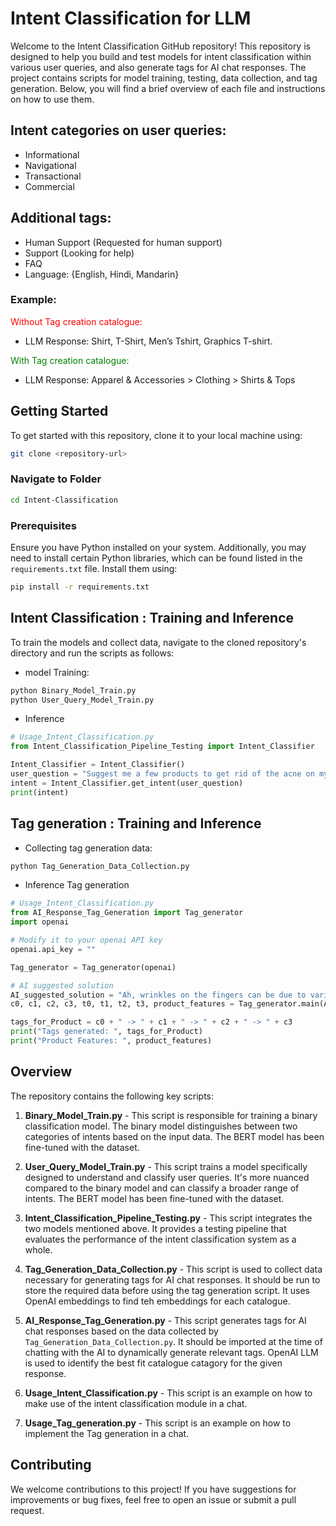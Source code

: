 
# Intent Classification for LLM

Welcome to the Intent Classification GitHub repository! This repository is designed to help you build and test models for intent classification within various user queries, and also generate tags for AI chat responses. The project contains scripts for model training, testing, data collection, and tag generation. Below, you will find a brief overview of each file and instructions on how to use them.

## Intent categories on user queries:

- Informational
- Navigational
- Transactional
- Commercial

## Additional tags:

- Human Support (Requested for human support)
- Support (Looking for help)
- FAQ
- Language: {English, Hindi, Mandarin}

### Example:

<span style="color:red;"> Without Tag creation catalogue: </span>

- LLM Response: Shirt, T-Shirt, Men’s Tshirt, Graphics T-shirt.

<span style="color:green;"> With Tag creation catalogue: </span>

- LLM Response: Apparel & Accessories > Clothing > Shirts & Tops


## Getting Started

To get started with this repository, clone it to your local machine using:

```bash
git clone <repository-url>
```

### Navigate to Folder
```bash
cd Intent-Classification
```


### Prerequisites

Ensure you have Python installed on your system. Additionally, you may need to install certain Python libraries, which can be found listed in the `requirements.txt` file. Install them using:

```bash
pip install -r requirements.txt
```

## Intent Classification : Training and Inference
To train the models and collect data, navigate to the cloned repository's directory and run the scripts as follows:

- model Training:

```bash
python Binary_Model_Train.py
python User_Query_Model_Train.py
```

- Inference

```python
# Usage_Intent_Classification.py
from Intent_Classification_Pipeline_Testing import Intent_Classifier

Intent_Classifier = Intent_Classifier()
user_question = "Suggest me a few products to get rid of the acne on my face."
intent = Intent_Classifier.get_intent(user_question)
print(intent)

```

## Tag generation : Training and Inference

- Collecting tag generation data:

```bash
python Tag_Generation_Data_Collection.py
```
- Inference Tag generation

``` python
# Usage_Intent_Classification.py
from AI_Response_Tag_Generation import Tag_generator
import openai

# Modify it to your openai API key
openai.api_key = ""

Tag_generator = Tag_generator(openai)

# AI suggested solution
AI_suggested_solution = "Ah, wrinkles on the fingers can be due to various reasons such as aging, dehydration, or prolonged exposure to water. To help with this, it's important to keep your skin moisturized. Using a hydrating hand cream regularly can improve the skin's elasticity. Also, ensure you're staying well-hydrated by drinking plenty of water throughout the day.\nHave you noticed any changes in your skin texture or is it just the wrinkles that are concerning you?"
c0, c1, c2, c3, t0, t1, t2, t3, product_features = Tag_generator.main(AI_suggested_solution)

tags_for_Product = c0 + " -> " + c1 + " -> " + c2 + " -> " + c3
print("Tags generated: ", tags_for_Product)
print("Product Features: ", product_features)
```


## Overview

The repository contains the following key scripts:

1. **Binary_Model_Train.py** - This script is responsible for training a binary classification model. The binary model distinguishes between two categories of intents based on the input data. The BERT model has been fine-tuned with the dataset.

2. **User_Query_Model_Train.py** - This script trains a model specifically designed to understand and classify user queries. It's more nuanced compared to the binary model and can classify a broader range of intents. The BERT model has been fine-tuned with the dataset.

3. **Intent_Classification_Pipeline_Testing.py** - This script integrates the two models mentioned above. It provides a testing pipeline that evaluates the performance of the intent classification system as a whole.

4. **Tag_Generation_Data_Collection.py** - This script is used to collect data necessary for generating tags for AI chat responses. It should be run to store the required data before using the tag generation script. It uses OpenAI embeddings to find teh embeddings for each catalogue.

5. **AI_Response_Tag_Generation.py** - This script generates tags for AI chat responses based on the data collected by `Tag_Generation_Data_Collection.py`. It should be imported at the time of chatting with the AI to dynamically generate relevant tags. OpenAI LLM is used to identify the best fit catalogue catagory for the given response. 

6. **Usage_Intent_Classification.py** - This script is an example on how to make use of the intent classification module in a chat.

7. **Usage_Tag_generation.py** - This script is an example on how to implement the Tag generation in a chat.

## Contributing

We welcome contributions to this project! If you have suggestions for improvements or bug fixes, feel free to open an issue or submit a pull request.
